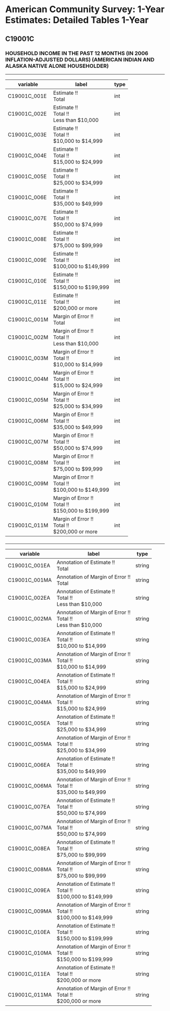 # American Community Survey: 1-Year Estimates: Detailed Tables 1-Year

## C19001C

### HOUSEHOLD INCOME IN THE PAST 12 MONTHS (IN 2006 INFLATION-ADJUSTED DOLLARS) (AMERICAN INDIAN AND ALASKA NATIVE ALONE HOUSEHOLDER)

___

| variable | label | type |
| ----- | ----- | ----- |
| C19001C_001E | Estimate !!<br>Total | int |
| C19001C_002E | Estimate !!<br>Total !!<br>Less than $10,000 | int |
| C19001C_003E | Estimate !!<br>Total !!<br>$10,000 to $14,999 | int |
| C19001C_004E | Estimate !!<br>Total !!<br>$15,000 to $24,999 | int |
| C19001C_005E | Estimate !!<br>Total !!<br>$25,000 to $34,999 | int |
| C19001C_006E | Estimate !!<br>Total !!<br>$35,000 to $49,999 | int |
| C19001C_007E | Estimate !!<br>Total !!<br>$50,000 to $74,999 | int |
| C19001C_008E | Estimate !!<br>Total !!<br>$75,000 to $99,999 | int |
| C19001C_009E | Estimate !!<br>Total !!<br>$100,000 to $149,999 | int |
| C19001C_010E | Estimate !!<br>Total !!<br>$150,000 to $199,999 | int |
| C19001C_011E | Estimate !!<br>Total !!<br>$200,000 or more | int |
| C19001C_001M | Margin of Error !!<br>Total | int |
| C19001C_002M | Margin of Error !!<br>Total !!<br>Less than $10,000 | int |
| C19001C_003M | Margin of Error !!<br>Total !!<br>$10,000 to $14,999 | int |
| C19001C_004M | Margin of Error !!<br>Total !!<br>$15,000 to $24,999 | int |
| C19001C_005M | Margin of Error !!<br>Total !!<br>$25,000 to $34,999 | int |
| C19001C_006M | Margin of Error !!<br>Total !!<br>$35,000 to $49,999 | int |
| C19001C_007M | Margin of Error !!<br>Total !!<br>$50,000 to $74,999 | int |
| C19001C_008M | Margin of Error !!<br>Total !!<br>$75,000 to $99,999 | int |
| C19001C_009M | Margin of Error !!<br>Total !!<br>$100,000 to $149,999 | int |
| C19001C_010M | Margin of Error !!<br>Total !!<br>$150,000 to $199,999 | int |
| C19001C_011M | Margin of Error !!<br>Total !!<br>$200,000 or more | int |
### 

___

| variable | label | type |
| ----- | ----- | ----- |
| C19001C_001EA | Annotation of Estimate !!<br>Total | string |
| C19001C_001MA | Annotation of Margin of Error !!<br>Total | string |
| C19001C_002EA | Annotation of Estimate !!<br>Total !!<br>Less than $10,000 | string |
| C19001C_002MA | Annotation of Margin of Error !!<br>Total !!<br>Less than $10,000 | string |
| C19001C_003EA | Annotation of Estimate !!<br>Total !!<br>$10,000 to $14,999 | string |
| C19001C_003MA | Annotation of Margin of Error !!<br>Total !!<br>$10,000 to $14,999 | string |
| C19001C_004EA | Annotation of Estimate !!<br>Total !!<br>$15,000 to $24,999 | string |
| C19001C_004MA | Annotation of Margin of Error !!<br>Total !!<br>$15,000 to $24,999 | string |
| C19001C_005EA | Annotation of Estimate !!<br>Total !!<br>$25,000 to $34,999 | string |
| C19001C_005MA | Annotation of Margin of Error !!<br>Total !!<br>$25,000 to $34,999 | string |
| C19001C_006EA | Annotation of Estimate !!<br>Total !!<br>$35,000 to $49,999 | string |
| C19001C_006MA | Annotation of Margin of Error !!<br>Total !!<br>$35,000 to $49,999 | string |
| C19001C_007EA | Annotation of Estimate !!<br>Total !!<br>$50,000 to $74,999 | string |
| C19001C_007MA | Annotation of Margin of Error !!<br>Total !!<br>$50,000 to $74,999 | string |
| C19001C_008EA | Annotation of Estimate !!<br>Total !!<br>$75,000 to $99,999 | string |
| C19001C_008MA | Annotation of Margin of Error !!<br>Total !!<br>$75,000 to $99,999 | string |
| C19001C_009EA | Annotation of Estimate !!<br>Total !!<br>$100,000 to $149,999 | string |
| C19001C_009MA | Annotation of Margin of Error !!<br>Total !!<br>$100,000 to $149,999 | string |
| C19001C_010EA | Annotation of Estimate !!<br>Total !!<br>$150,000 to $199,999 | string |
| C19001C_010MA | Annotation of Margin of Error !!<br>Total !!<br>$150,000 to $199,999 | string |
| C19001C_011EA | Annotation of Estimate !!<br>Total !!<br>$200,000 or more | string |
| C19001C_011MA | Annotation of Margin of Error !!<br>Total !!<br>$200,000 or more | string |

